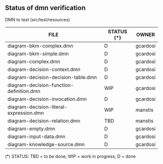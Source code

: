 Status of dmn verification
--------------------------


DMN to test (src/test/resources)

| FILE  | STATUS (*) | OWNER |
|---|---|---|
|diagram-bkm-complex.dmn|D|gcardosi|
|diagram-bkm-simple.dmn|D|gcardosi|
|diagram-complex.dmn|D|gcardosi|
|diagram-decision-context.dmn|D|gcardosi|
|diagram-decision-decision-table.dmn|D|gcardosi|
|diagram-decision-function-definition.dmn|WIP|gcardosi|
|diagram-decision-invocation.dmn|D|gcardosi|
|diagram-decision-literal-expression.dmn|WIP|manstis|
|diagram-decision-relation.dmn|TBD|manstis|
|diagram-empty.dmn|D|gcardosi|
|diagram-input-data.dmn|D|gcardosi|
|diagram-knowledge-source.dmn|D|gcardosi|

(*) STATUS: TBD = to be done; WIP = work in progress; D = done

